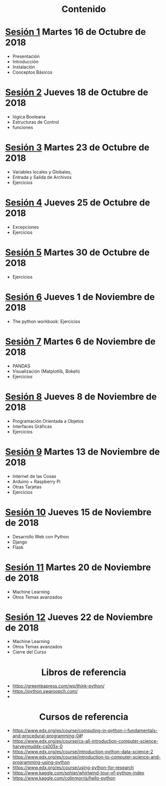 # <center> Contenido </center>

# [Sesión 1](Sesiones/Sesion1/Sesion1.ipynb) Martes 16 de Octubre de 2018

* Presentación
* Introducción
* Instalación
* Conceptos Básicos

# [Sesión 2](Sesiones/Sesion2/Sesion2.ipynb) Jueves 18 de Octubre de 2018

* lógica Booleana
* Estructuras de Control
* funciones

# [Sesión 3](Sesiones/Sesion3/Sesion3.ipynb) Martes 23 de Octubre de 2018

* Variables locales y Globales,
* Entrada y Salida de Archivos
* Ejercicios


# [Sesión 4](Sesiones/Sesion4/Sesion4.ipynb) Jueves 25 de Octubre de 2018

* Excepciones
* Ejercicios

# [Sesión 5](Sesiones/Sesion5/Sesion5.ipynb)  Martes 30 de Octubre de 2018

* Ejercicios

# [Sesión 6](Sesiones/Sesion6/Sesion6.ipynb) Jueves 1 de Noviembre de 2018

* The python workbook: Ejercicios

# [Sesión 7](Sesiones/Sesion7/Sesion7.ipynb) Martes 6 de Noviembre de 2018

* PANDAS
* Visualización (Matplotlib, Bokeh)
* Ejercicios

# [Sesión 8](Sesiones/Sesion8/Sesion8.ipynb) Jueves 8 de Noviembre de 2018

* Programación Orientada a Objetos
* Interfaces Gráficas
* Ejercicios

# [Sesión 9]() Martes 13 de Noviembre de 2018

* Internet de las Cosas
* Arduino + Raspberry Pi
* Otras Tarjetas
* Ejercicios

# [Sesión 10]() Jueves 15 de Noviembre de 2018

* Desarrollo Web con Python
* Django
* Flask

# [Sesión 11]() Martes 20 de Noviembre de 2018

* Machine Learning
* Otros Temas avanzados


# [Sesión 12]() Jueves 22 de Noviembre de 2018

* Machine Learning
* Otros Temas avanzados
* Cierre del Curso


# <center>  Libros de referencia </center>

 * https://greenteapress.com/wp/think-python/
 * https://python.swaroopch.com/
 *

# <center>  Cursos de referencia </center>

* https://www.edx.org/es/course/computing-in-python-i-fundamentals-and-procedural-programming-0#!
* https://www.edx.org/es/course/cs-all-introduction-computer-science-harveymuddx-cs005x-0
* https://www.edx.org/es/course/introduction-python-data-science-2
* https://www.edx.org/es/course/introduction-to-computer-science-and-programming-using-python
* https://www.edx.org/es/course/using-python-for-research
* https://www.kaggle.com/sohier/whirlwind-tour-of-python-index
* https://www.kaggle.com/colinmorris/hello-python
